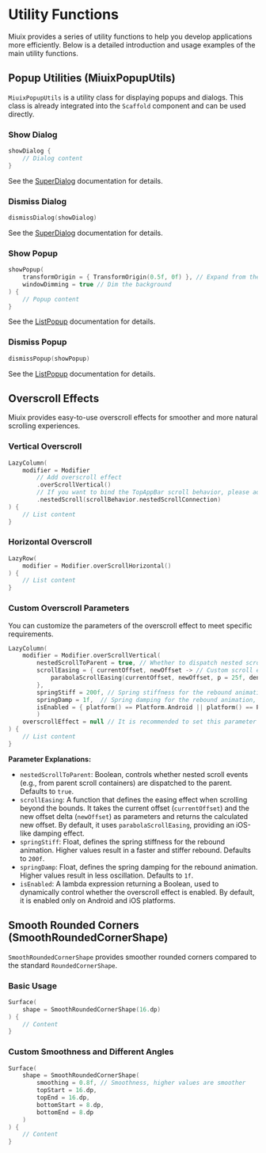 # Utility Functions

Miuix provides a series of utility functions to help you develop applications more efficiently. Below is a detailed introduction and usage examples of the main utility functions.

## Popup Utilities (MiuixPopupUtils)

`MiuixPopupUtils` is a utility class for displaying popups and dialogs. This class is already integrated into the `Scaffold` component and can be used directly.

### Show Dialog

```kotlin
showDialog {
    // Dialog content
}
```
See the [SuperDialog](../components/superdialog.md) documentation for details.

### Dismiss Dialog

```kotlin
dismissDialog(showDialog) 
```

See the [SuperDialog](../components/superdialog.md) documentation for details.

### Show Popup

```kotlin
showPopup(
    transformOrigin = { TransformOrigin(0.5f, 0f) }, // Expand from the top center
    windowDimming = true // Dim the background
) {
    // Popup content
}
```

See the [ListPopup](../components/listpopup.md) documentation for details.

### Dismiss Popup

```kotlin
dismissPopup(showPopup) 
```

See the [ListPopup](../components/listpopup.md) documentation for details.

## Overscroll Effects

Miuix provides easy-to-use overscroll effects for smoother and more natural scrolling experiences.

### Vertical Overscroll

```kotlin
LazyColumn(
    modifier = Modifier
        // Add overscroll effect
        .overScrollVertical()
        // If you want to bind the TopAppBar scroll behavior, please add it after the overscroll effect
        .nestedScroll(scrollBehavior.nestedScrollConnection)
) {
    // List content
}
```

### Horizontal Overscroll

```kotlin
LazyRow(
    modifier = Modifier.overScrollHorizontal()
) {
    // List content
}
```

### Custom Overscroll Parameters

You can customize the parameters of the overscroll effect to meet specific requirements.

```kotlin
LazyColumn(
    modifier = Modifier.overScrollVertical(
        nestedScrollToParent = true, // Whether to dispatch nested scroll events to the parent, default is true
        scrollEasing = { currentOffset, newOffset -> // Custom scroll easing function
            parabolaScrollEasing(currentOffset, newOffset, p = 25f, density = LocalDensity.current.density)
        },
        springStiff = 200f, // Spring stiffness for the rebound animation, default is 200f
        springDamp = 1f,  // Spring damping for the rebound animation, default is 1f
        isEnabled = { platform() == Platform.Android || platform() == Platform.IOS } // Whether to enable the overscroll effect, enabled by default on Android and iOS
        )
    overscrollEffect = null // It is recommended to set this parameter to null to disable the default effect
) {
    // List content
}
```

**Parameter Explanations:**

*   `nestedScrollToParent`: Boolean, controls whether nested scroll events (e.g., from parent scroll containers) are dispatched to the parent. Defaults to `true`.
*   `scrollEasing`: A function that defines the easing effect when scrolling beyond the bounds. It takes the current offset (`currentOffset`) and the new offset delta (`newOffset`) as parameters and returns the calculated new offset. By default, it uses `parabolaScrollEasing`, providing an iOS-like damping effect.
*   `springStiff`: Float, defines the spring stiffness for the rebound animation. Higher values result in a faster and stiffer rebound. Defaults to `200f`.
*   `springDamp`: Float, defines the spring damping for the rebound animation. Higher values result in less oscillation. Defaults to `1f`.
*   `isEnabled`: A lambda expression returning a Boolean, used to dynamically control whether the overscroll effect is enabled. By default, it is enabled only on Android and iOS platforms.

## Smooth Rounded Corners (SmoothRoundedCornerShape)

`SmoothRoundedCornerShape` provides smoother rounded corners compared to the standard `RoundedCornerShape`.

### Basic Usage

```kotlin
Surface(
    shape = SmoothRoundedCornerShape(16.dp)
) {
    // Content
}
```

### Custom Smoothness and Different Angles

```kotlin
Surface(
    shape = SmoothRoundedCornerShape(
        smoothing = 0.8f, // Smoothness, higher values are smoother
        topStart = 16.dp,
        topEnd = 16.dp,
        bottomStart = 8.dp,
        bottomEnd = 8.dp
    )
) {
    // Content
}
```
